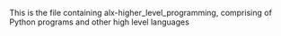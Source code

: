 This is the file containing alx-higher_level_programming, comprising of Python programs and other high level languages
